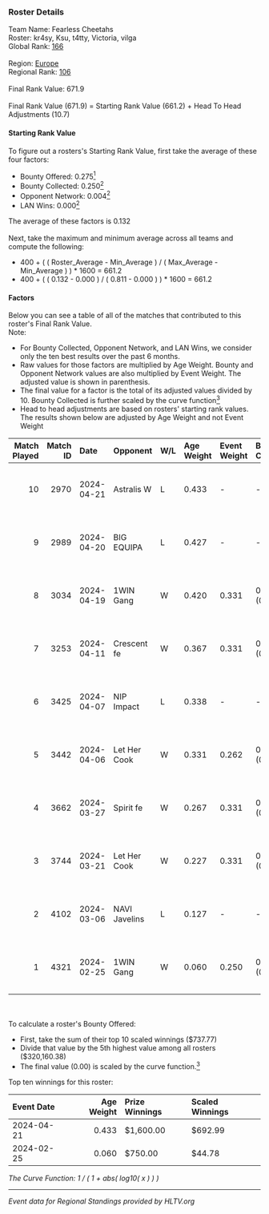 ### Roster Details<br />
Team Name: Fearless Cheetahs<br />
Roster: kr4sy, Ksu, t4tty, Victoria, vilga<br />
Global Rank: [166](../standings_global_2024_08_14.md)<br />
<br />
Region: [Europe]( ../standings_europe_2024_08_14.md)<br />
Regional Rank: [106]( ../standings_europe_2024_08_14.md)<br />
<br />
Final Rank Value:  671.9<br />
<br />
Final Rank Value (671.9) = Starting Rank Value (661.2) + Head To Head Adjustments (10.7)<br />

#### Starting Rank Value<br />
To figure out a rosters's Starting Rank Value, first take the average of these four factors:<br />
- Bounty Offered: 0.275[<sup>1</sup>](#table2)
- Bounty Collected: 0.250[<sup>2</sup>](#table1)
- Opponent Network: 0.004[<sup>2</sup>](#table1)
- LAN Wins: 0.000[<sup>2</sup>](#table1)

The average of these factors is 0.132<br />
<br />
Next, take the maximum and minimum average across all teams and compute the following:<br />
- 400 + ( ( Roster_Average - Min_Average ) / ( Max_Average - Min_Average ) ) * 1600 = 661.2
- 400 + ( ( 0.132 - 0.000 ) / ( 0.811 - 0.000 ) ) * 1600 = 661.2


#### Factors<br />
Below you can see a table of all of the matches that contributed to this roster's Final Rank Value.<br />
Note:<br />

- For Bounty Collected, Opponent Network, and LAN Wins, we consider only the ten best results over the past 6 months.
- Raw values for those factors are multiplied by Age Weight. Bounty and Opponent Network values are also multiplied by Event Weight. The adjusted value is shown in parenthesis.
- The final value for a factor is the total of its adjusted values divided by 10. Bounty Collected is further scaled by the curve function[<sup>3</sup>](#curveFunction)
- Head to head adjustments are based on rosters' starting rank values. The results shown below are adjusted by Age Weight and not Event Weight
<span id="table1"></span><br />


| Match Played | Match ID | Date       | Opponent      | W/L | Age Weight | Event Weight | Bounty Collected | Opponent Network | LAN Wins  | H2H Adj. | Roster                             |
| -: | -: | :- | :- | :- | :- | :- | :- | :- | :- | -: | :- |
|           10 |     2970 | 2024-04-21 | Astralis W    | L   | 0.433      | -            | -                | -                | -         |    -7.37 | kr4sy, Ksu, t4tty, Victoria, vilga |
|            9 |     2989 | 2024-04-20 | BIG EQUIPA    | L   | 0.427      | -            | -                | -                | -         |    -5.46 | kr4sy, Ksu, t4tty, Victoria, vilga |
|            8 |     3034 | 2024-04-19 | 1WIN Gang     | W   | 0.420      | 0.331        | 0.001 (0.000)    | 0.014 (0.002)    | 0 (0.000) |     5.94 | kr4sy, Ksu, t4tty, Victoria, vilga |
|            7 |     3253 | 2024-04-11 | Crescent fe   | W   | 0.367      | 0.331        | 0.004 (0.000)    | 0.075 (0.009)    | 0 (0.000) |     5.26 | kr4sy, Ksu, t4tty, Victoria, vilga |
|            6 |     3425 | 2024-04-07 | NIP Impact    | L   | 0.338      | -            | -                | -                | -         |    -4.89 | kr4sy, Ksu, t4tty, Victoria, vilga |
|            5 |     3442 | 2024-04-06 | Let Her Cook  | W   | 0.331      | 0.262        | 0.056 (0.005)    | 0.122 (0.011)    | 0 (0.000) |     8.00 | kr4sy, Ksu, t4tty, Victoria, vilga |
|            4 |     3662 | 2024-03-27 | Spirit fe     | W   | 0.267      | 0.331        | 0.005 (0.000)    | 0.129 (0.011)    | 0 (0.000) |     4.08 | kr4sy, Ksu, t4tty, Victoria, vilga |
|            3 |     3744 | 2024-03-21 | Let Her Cook  | W   | 0.227      | 0.331        | 0.056 (0.004)    | 0.122 (0.009)    | 0 (0.000) |     5.57 | kr4sy, Ksu, t4tty, Victoria, vilga |
|            2 |     4102 | 2024-03-06 | NAVI Javelins | L   | 0.127      | -            | -                | -                | -         |    -1.31 | kr4sy, Ksu, t4tty, Victoria, vilga |
|            1 |     4321 | 2024-02-25 | 1WIN Gang     | W   | 0.060      | 0.250        | 0.001 (0.000)    | 0.014 (0.000)    | 0 (0.000) |     0.90 | kr4sy, Ksu, t4tty, Victoria, vilga |

<br />
<span id="table2"></span><br />
To calculate a roster's Bounty Offered:<br />

- First, take the sum of their top 10 scaled winnings ($737.77)
- Divide that value by the 5th highest value among all rosters ($320,160.38)
- The final value (0.00) is scaled by the curve function.[<sup>3</sup>](#curveFunction)

Top ten winnings for this roster:<br />

| Event Date | Age Weight | Prize Winnings | Scaled Winnings |
| :- | -: | :- | :- |
| 2024-04-21 |      0.433 | $1,600.00      | $692.99         |
| 2024-02-25 |      0.060 | $750.00        | $44.78          |


<span id="curveFunction"></span>_The Curve Function: 1 / ( 1 + abs( log10( x ) ) )_<br />

---
_Event data for Regional Standings provided by HLTV.org_<br />
